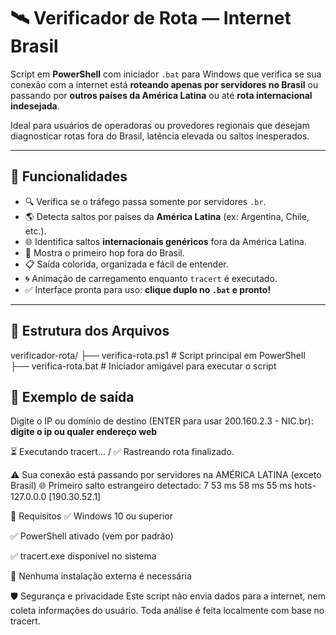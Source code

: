 # 🛰️ Verificador de Rota — Internet Brasil

Script em **PowerShell** com iniciador `.bat` para Windows que verifica se sua conexão com a internet está **roteando apenas por servidores no Brasil** ou passando por **outros países da América Latina** ou até **rota internacional indesejada**.

Ideal para usuários de operadoras ou provedores regionais que desejam diagnosticar rotas fora do Brasil, latência elevada ou saltos inesperados.

---

## 🎯 Funcionalidades

- 🔍 Verifica se o tráfego passa somente por servidores `.br`.
- 🌎 Detecta saltos por países da **América Latina** (ex: Argentina, Chile, etc.).
- 🌐 Identifica saltos **internacionais genéricos** fora da América Latina.
- 📍 Mostra o primeiro hop fora do Brasil.
- 📋 Saída colorida, organizada e fácil de entender.
- 🌀 Animação de carregamento enquanto `tracert` é executado.
- ✅ Interface pronta para uso: **clique duplo no `.bat` e pronto!**

---

## 📁 Estrutura dos Arquivos

verificador-rota/
├── verifica-rota.ps1 # Script principal em PowerShell
├── verifica-rota.bat # Iniciador amigável para executar o script

## 🧪 Exemplo de saída

Digite o IP ou domínio de destino (ENTER para usar 200.160.2.3 - NIC.br): **digite o ip ou qualer endereço web**

⏳ Executando tracert... /
✅ Rastreando rota finalizado.

⚠️  Sua conexão está passando por servidores na AMÉRICA LATINA (exceto Brasil)
🌐 Primeiro salto estrangeiro detectado:
  7    53 ms    58 ms    55 ms  hots-127.0.0.0 [190.30.52.1]

🧰 Requisitos
✅ Windows 10 ou superior

✅ PowerShell ativado (vem por padrão)

✅ tracert.exe disponível no sistema

🚫 Nenhuma instalação externa é necessária

🛡️ Segurança e privacidade
Este script não envia dados para a internet, nem coleta informações do usuário. Toda análise é feita localmente com base no tracert.

